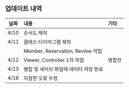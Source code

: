 ## 업데이트 내역

| 날짜   | 내용                             | 기타  |
|------|:-------------------------------|:----|
| 4/10 | 순서도 제작                         |     |
| 4/11 | 클래스 다이어그램 제작                   |     |
|      | Member, Reservation, Review 작업 |     |
| 4/12 | Viewer, Controller 1차 작업       | 병합전 |
| 4/13 | 병합 및 세이브 파일에 데이터 저장 완료         |     |
| 4/16 | 자잘한 오류 수정                      |     |